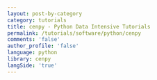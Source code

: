 ```yaml
---
layout: post-by-category
category: tutorials
title: cenpy - Python Data Intensive Tutorials
permalink: /tutorials/software/python/cenpy
comments: 'false'
author_profile: 'false'
language: python
library: cenpy
langSide: 'true'
---
```

